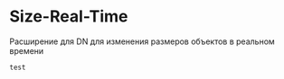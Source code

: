 # Size-Real-Time
Расширение для DN для изменения размеров объектов в реальном времени
```php
test
```
